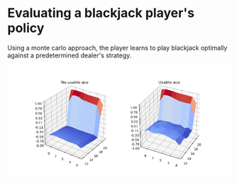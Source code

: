 # Evaluating a blackjack player's policy

Using a monte carlo approach, the player learns to play blackjack optimally against a predetermined dealer's strategy.

![fvmc blackjack plots](fvmc_500000.png)